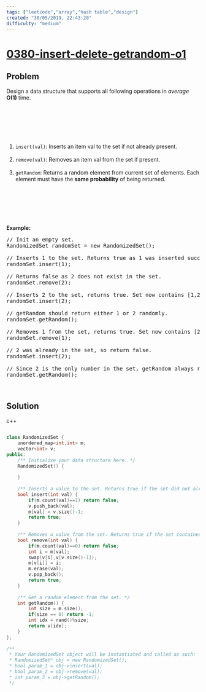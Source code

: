 ```yaml
---
tags: ["leetcode","array","hash table","design"]
created: "30/05/2019, 22:43:20"
difficulty: "medium"
---
```


# [0380-insert-delete-getrandom-o1](https://leetcode.com/problems/insert-delete-getrandom-o1/)

## Problem
<div><p>Design a data structure that supports all following operations in <i>average</i> <b>O(1)</b> time.</p><br><br><p><br></p><ol><br><li><code>insert(val)</code>: Inserts an item val to the set if not already present.</li><br><li><code>remove(val)</code>: Removes an item val from the set if present.</li><br><li><code>getRandom</code>: Returns a random element from current set of elements. Each element must have the <b>same probability</b> of being returned.</li><br></ol><br><p></p><br><br><p><b>Example:</b><br></p><pre>// Init an empty set.<br>RandomizedSet randomSet = new RandomizedSet();<br><br>// Inserts 1 to the set. Returns true as 1 was inserted successfully.<br>randomSet.insert(1);<br><br>// Returns false as 2 does not exist in the set.<br>randomSet.remove(2);<br><br>// Inserts 2 to the set, returns true. Set now contains [1,2].<br>randomSet.insert(2);<br><br>// getRandom should return either 1 or 2 randomly.<br>randomSet.getRandom();<br><br>// Removes 1 from the set, returns true. Set now contains [2].<br>randomSet.remove(1);<br><br>// 2 was already in the set, so return false.<br>randomSet.insert(2);<br><br>// Since 2 is the only number in the set, getRandom always return 2.<br>randomSet.getRandom();<br></pre><br><p></p></div>

## Solution

c++
```c++

class RandomizedSet {
    unordered_map<int,int> m;
    vector<int> v;
public:
    /** Initialize your data structure here. */
    RandomizedSet() {
        
    }
    
    /** Inserts a value to the set. Returns true if the set did not already contain the specified element. */
    bool insert(int val) {
        if(m.count(val)==1) return false;
        v.push_back(val);
        m[val] = v.size()-1;
        return true;
    }
    
    /** Removes a value from the set. Returns true if the set contained the specified element. */
    bool remove(int val) {
        if(m.count(val)==0) return false;
        int i = m[val];
        swap(v[i],v[v.size()-1]);
        m[v[i]] = i;
        m.erase(val);
        v.pop_back();
        return true;
    }
    
    /** Get a random element from the set. */
    int getRandom() {
        int size = m.size();
        if(size == 0) return -1;
        int idx = rand()%size;
        return v[idx];
    }
};
​
/**
 * Your RandomizedSet object will be instantiated and called as such:
 * RandomizedSet* obj = new RandomizedSet();
 * bool param_1 = obj->insert(val);
 * bool param_2 = obj->remove(val);
 * int param_3 = obj->getRandom();
 */
​
```
